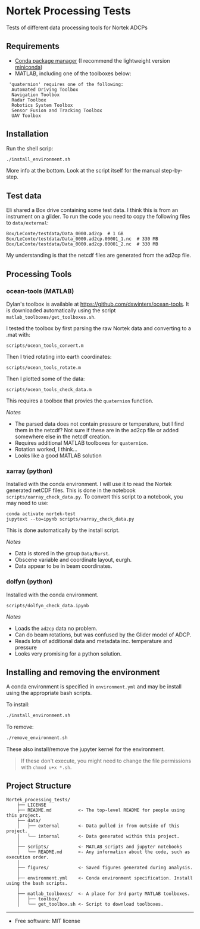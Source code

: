 # Nortek Processing Tests

Tests of different data processing tools for Nortek ADCPs

## Requirements


* [Conda package manager](https://conda.io/en/latest/) (I recommend the lightweight version [miniconda](https://docs.conda.io/en/latest/miniconda.html))
* MATLAB, including one of the toolboxes below:

```
 'quaternion' requires one of the following:
  Automated Driving Toolbox
  Navigation Toolbox
  Radar Toolbox
  Robotics System Toolbox
  Sensor Fusion and Tracking Toolbox
  UAV Toolbox
```

## Installation

Run the shell scrip:

```bash
./install_environment.sh
```

More info at the bottom. Look at the script itself for the manual step-by-step. 

## Test data

Eli shared a Box drive containing some test data. I think this is from an instrument on a glider. To run the code you need to copy the following files to `data/external`:

```
Box/LeConte/testdata/Data_0000.ad2cp  # 1 GB 
Box/LeConte/testdata/Data_0000.ad2cp.00001_1.nc  # 330 MB 
Box/LeConte/testdata/Data_0000.ad2cp.00001_2.nc  # 330 MB 
```

My understanding is that the netcdf files are generated from the ad2cp file. 

## Processing Tools

### ocean-tools (MATLAB)

Dylan's toolbox is available at https://github.com/dswinters/ocean-tools. It is downloaded automatically using the script `matlab_toolboxes/get_toolboxes.sh`.

I tested the toolbox by first parsing the raw Nortek data and converting to a .mat with:

```
scripts/ocean_tools_convert.m
```

Then I tried rotating into earth coordinates:

```
scripts/ocean_tools_rotate.m
```

Then I plotted some of the data:

```
scripts/ocean_tools_check_data.m
```

This requires a toolbox that provies the `quaternion` function.

_Notes_

* The parsed data does not contain pressure or temperature, but I find them in the netcdf? Not sure if these are in the ad2cp file or added somewhere else in the netcdf creation.
* Requires additional MATLAB toolboxes for `quaternion`.
* Rotation worked, I think...
* Looks like a good MATLAB solution 

### xarray (python)

Installed with the conda environment. I will use it to read the Nortek generated netCDF files. This is done in the notebook `scripts/xarray_check_data.py`. To convert this script to a notebook, you may need to use:

```
conda activate nortek-test
jupytext --to=ipynb scripts/xarray_check_data.py
``` 

This is done automatically by the install script. 


_Notes_

* Data is stored in the group `Data/Burst`.
* Obscene variable and coordinate layout, eurgh.
* Data appear to be in beam coordinates. 

### dolfyn (python)

Installed with the conda environment.

```
scripts/dolfyn_check_data.ipynb
```

_Notes_

* Loads the `ad2cp` data no problem.
* Can do beam rotations, but was confused by the Glider model of ADCP.
* Reads lots of additional data and metadata inc. temperature and pressure
* Looks very promising for a python solution. 

## Installing and removing the environment

A conda environment is specified in `environment.yml` and may be install using the appropriate bash scripts. 

To install:

```bash
./install_environment.sh
```

To remove:

```bash
./remove_environment.sh
```

These also install/remove the jupyter kernel for the environment.

> If these don't execute, you might need to change the file permissions with `chmod u+x *.sh`.

## Project Structure
```
Nortek_processing_tests/
    ├── LICENSE
    ├── README.md          <- The top-level README for people using this project.
    ├── data/
    │   ├── external       <- Data pulled in from outside of this project.
    │   └── internal       <- Data generated within this project.
    │
    ├── scripts/           <- MATLAB scripts and jupyter notebooks
    │   └── README.md      <- Any information about the code, such as execution order. 
    │
    ├── figures/           <- Saved figures generated during analysis.
    │
    ├── environment.yml    <- Conda environment specification. Install using the bash scripts.
    │
    ├── matlab_toolboxes/  <- A place for 3rd party MATLAB toolboxes.
    │   ├── toolbox/
    │   └── get_toolbox.sh <- Script to download toolboxes.
 ```

---

* Free software: MIT license

